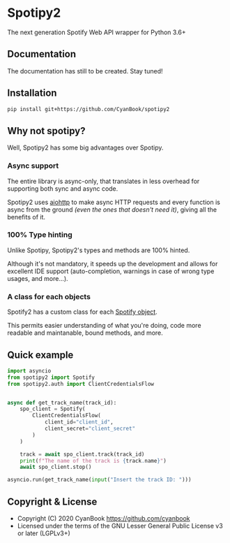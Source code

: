 # Spotipy2
The next generation Spotify Web API wrapper for Python 3.6+

## Documentation
The documentation has still to be created. Stay tuned!

## Installation
```bash
pip install git+https://github.com/CyanBook/spotipy2
```

## Why not spotipy?
Well, Spotipy2 has some big advantages over Spotipy.

### Async support
The entire library is async-only, that translates in less overhead for supporting both sync and async code.

Spotipy2 uses [aiohttp](https://github.com/aio-libs/aiohttp) to make async HTTP requests and every function is async from the ground *(even the ones that doesn't need it)*, giving all the benefits of it.

### 100% Type hinting
Unlike Spotipy, Spotipy2's types and methods are 100% hinted.

Although it's not mandatory, it speeds up the development and allows for excellent IDE support (auto-completion, warnings in case of wrong type usages, and more...).

### A class for each objects 
Spotify2 has a custom class for each [Spotify object](https://developer.spotify.com/documentation/web-api/reference/object-model).

This permits easier understanding of what you're doing, code more readable and maintanable, bound methods, and more.

## Quick example
```python
import asyncio
from spotipy2 import Spotify
from spotipy2.auth import ClientCredentialsFlow


async def get_track_name(track_id):
    spo_client = Spotify(
        ClientCredentialsFlow(
            client_id="client_id",
            client_secret="client_secret"
        )
    )

    track = await spo_client.track(track_id)
    print(f"The name of the track is {track.name}")
    await spo_client.stop()

asyncio.run(get_track_name(input("Insert the track ID: ")))
```

## Copyright & License
- Copyright (C) 2020 CyanBook <https://github.com/cyanbook>
- Licensed under the terms of the GNU Lesser General Public License v3 or later (LGPLv3+)